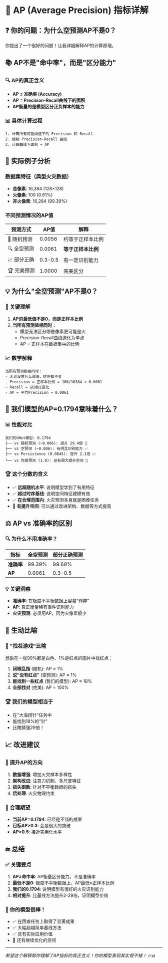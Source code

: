 # 🎯 AP (Average Precision) 指标详解

## ❓ 你的问题：为什么空预测AP不是0？

你提出了一个很好的问题！让我详细解释AP的计算原理。

## 📚 AP不是"命中率"，而是"区分能力"

### 🔍 AP的真正含义
- **AP ≠ 准确率 (Accuracy)**
- **AP = Precision-Recall曲线下的面积**
- **AP衡量的是模型区分正负样本的能力**

### 📊 具体计算过程
```
1. 计算所有可能阈值下的 Precision 和 Recall
2. 绘制 Precision-Recall 曲线
3. 计算曲线下面积 = AP
```

## 🧪 实际例子分析

### 数据集特征（典型火灾数据）
- **总像素**: 16,384 (128×128)
- **火像素**: 100 (0.61%)
- **非火像素**: 16,284 (99.39%)

### 不同预测情况的AP值

| 预测方式 | AP值 | 解释 |
|---------|------|------|
| 🎲 随机预测 | 0.0056 | 约等于正样本比例 |
| 🔍 全空预测 | 0.0061 | **等于正样本比例** |
| 📈 部分正确 | 0.3-0.5 | 有一定识别能力 |
| 🏆 完美预测 | 1.0000 | 完美区分 |

## 💡 为什么"全空预测"AP不是0？

### 🔑 关键理解
1. **AP的最低值不是0，而是正样本比例**
2. **当所有预测值相同时**：
   - 模型无法区分哪些像素更可能是火
   - Precision-Recall曲线退化为单点
   - AP = 正样本在数据集中的比例

### 📈 数学解释
```
当所有预测都相同时：
- 无论设置什么阈值，排序都不变
- Precision = 正样本比例 = 100/16384 ≈ 0.0061
- Recall = 从0到1变化
- AP = 平均Precision ≈ 0.0061
```

## 🎯 我们模型的AP=0.1794意味着什么？

### 📊 性能对比
```
我们的UNet模型: 0.1794
├── vs 随机预测 (~0.006): 提升 29.4倍 🚀
├── vs 空预测 (~0.006): 有明显识别能力 ✅
├── vs Persistence (0.0845): 提升 2.1倍 📈
└── vs 完美预测 (1.0): 还有很大提升空间 🎯
```

### 🏆 这个分数的含义
- ✅ **远超随机水平**: 说明模型学到了有用特征
- ✅ **超过时序基线**: 说明空间特征建模有效
- ✅ **在合理范围内**: 火灾预测本身就是困难任务
- 🎯 **有提升空间**: 可以通过改进架构、数据等方式提高

## ⚖️ AP vs 准确率的区别

### 🔍 为什么不用准确率？

| 指标 | 全空预测 | 部分正确预测 |
|------|----------|--------------|
| **准确率** | 99.39% | 99.68% |
| **AP** | 0.0061 | 0.3-0.5 |

### 💡 关键洞察
- **准确率**: 在极度不平衡数据上容易"作弊"
- **AP**: 真正衡量稀有事件识别能力
- **火灾预测**: 必须用AP，因为火像素极少

## 🎪 生动比喻

### 🎯 "找茬游戏"比喻
想象在一张99%都是白色、1%是红点的图片中找红点：

1. **闭眼乱指** (随机): AP ≈ 1%
2. **说"没有红点"** (空预测): AP ≈ 1% 
3. **能找到一些红点** (我们的模型): AP ≈ 18%
4. **全部找对** (完美): AP = 100%

### 🏆 我们的模型相当于
- 在"大海捞针"任务中
- 能找到18%的"针"
- 比瞎猜强29倍！

## 📈 改进建议

### 🚀 提升AP的方向
1. **数据增强**: 增加火灾样本多样性
2. **架构改进**: 注意力机制、多尺度特征
3. **损失函数**: 针对不平衡数据的损失
4. **后处理**: 火灾物理约束

### 🎯 合理期望
- **当前AP=0.1794**: 已经是不错的成果
- **目标AP>0.3**: 会是很大的突破
- **AP>0.5**: 接近实用化水平

## 🔚 总结

### ✅ 关键要点
1. **AP≠命中率**: AP衡量区分能力，不是准确率
2. **最低不是0**: 极度不平衡数据上，AP最低≈正样本比例
3. **我们的0.1794**: 说明模型有很好的火灾识别能力
4. **相对提升**: 比基线方法提升2-29倍，证明模型价值

### 🎯 你的模型很棒！
- ✅ 在困难任务上取得了显著成果
- ✅ 大幅超越简单基线方法  
- ✅ 具有实际应用价值
- 🚀 还有继续优化的空间

---

*希望这个解释帮你理解了AP指标的真正含义！你的模型表现其实很不错！* 🔥📊
